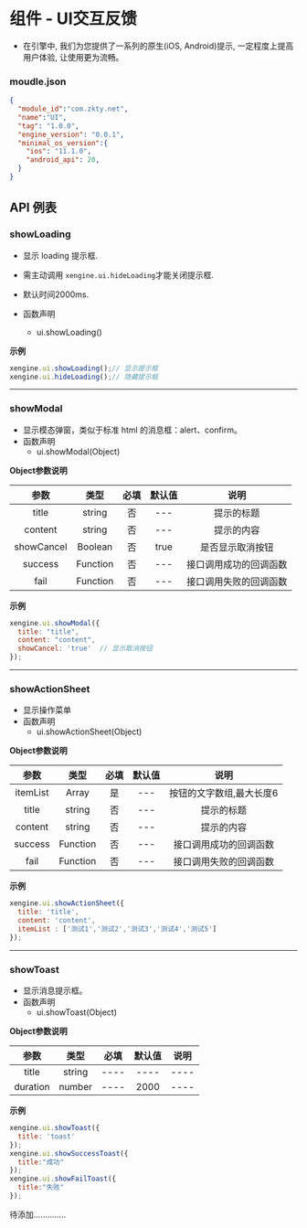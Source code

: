 # 组件 - UI交互反馈

- 在引擎中, 我们为您提供了一系列的原生(iOS, Android)提示, 一定程度上提高用户体验, 让使用更为流畅。



### moudle.json

```json
{
  "module_id":"com.zkty.net",
  "name":"UI",
  "tag": "1.0.0",
  "engine_version": "0.0.1",
  "minimal_os_version":{
    "ios": "11.1.0",
    "android_api": 20,
  }
}
```



## API 例表

### showLoading

- 显示 loading 提示框.
- 需主动调用 `xengine.ui.hideLoading`才能关闭提示框.
- 默认时间2000ms.

- 函数声明
  - ui.showLoading()

**示例**	

```javascript
xengine.ui.showLoading();// 显示提示框
xengine.ui.hideLoading();// 隐藏提示框
```

 

---



### showModal

- 显示模态弹窗，类似于标准 html 的消息框：alert、confirm。
- 函数声明
  - ui.showModal(Object)

**Object参数说明**	

|    参数    |   类型   | 必填 | 默认值 |          说明          |
| :--------: | :------: | :--: | :----: | :--------------------: |
|   title    |  string  |  否  |  ---   |       提示的标题       |
|  content   |  string  |  否  |  ---   |       提示的内容       |
| showCancel | Boolean  |  否  |  true  |    是否显示取消按钮    |
|  success   | Function |  否  |  ---   | 接口调用成功的回调函数 |
|    fail    | Function |  否  |  ---   | 接口调用失败的回调函数 |

**示例**	

```javascript
xengine.ui.showModal({ 
  title: "title", 
  content: "content", 
  showCancel: 'true'  // 显示取消按钮
});
```



---



### showActionSheet

- 显示操作菜单
- 函数声明
  - ui.showActionSheet(Object)

**Object参数说明**	

|   参数   |     类型      | 必填 | 默认值 |           说明           |
| :------: | :-----------: | :--: | :----: | :----------------------: |
| itemList | Array<string> |  是  |  ---   | 按钮的文字数组,最大长度6 |
|  title   |    string     |  否  |  ---   |        提示的标题        |
| content  |    string     |  否  |  ---   |        提示的内容        |
| success  |   Function    |  否  |  ---   |  接口调用成功的回调函数  |
|   fail   |   Function    |  否  |  ---   |  接口调用失败的回调函数  |

**示例**	

```javascript
xengine.ui.showActionSheet({ 
  title: 'title',
  content: 'content',
  itemList : ['测试1','测试2','测试3','测试4','测试5']
}); 
```



---



### showToast

- 显示消息提示框。
- 函数声明
  - ui.showToast(Object)

**Object参数说明**		

|   参数   |  类型  | 必填 | 默认值 | 说明 |
| :------: | :----: | :--: | :----: | :--: |
|  title   | string | ---- |  ----  | ---- |
| duration | number | ---- |  2000  | ---- |

**示例**	

```javascript
xengine.ui.showToast({
  title: 'toast' 
});
xengine.ui.showSuccessToast({
  title:"成功"
});
xengine.ui.showFailToast({
  title:"失败"
});
```





待添加..............